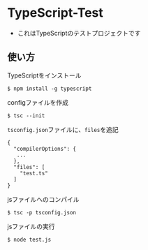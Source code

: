 # TypeScript-Test

* これはTypeScriptのテストプロジェクトです

## 使い方

TypeScriptをインストール

```
$ npm install -g typescript
```

configファイルを作成

```
$ tsc --init 
```

`tsconfig.json`ファイルに、`files`を追記

```
{
  "compilerOptions": {
   ...
  },
  "files": [
    "test.ts"
  ]
}
```

jsファイルへのコンパイル

```
$ tsc -p tsconfig.json
```

jsファイルの実行

```
$ node test.js
```